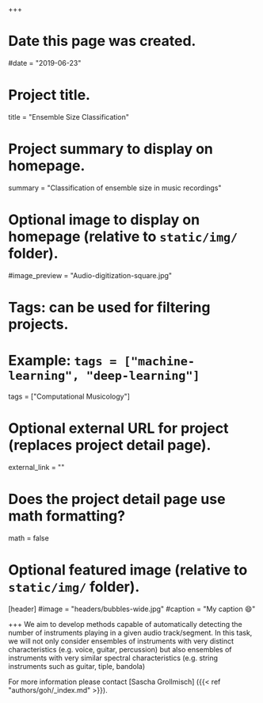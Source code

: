 +++
# Date this page was created.
#date = "2019-06-23"

# Project title.
title = "Ensemble Size Classification"

# Project summary to display on homepage.
summary = "Classification of ensemble size in music recordings"

# Optional image to display on homepage (relative to `static/img/` folder).
#image_preview = "Audio-digitization-square.jpg"

# Tags: can be used for filtering projects.
# Example: `tags = ["machine-learning", "deep-learning"]`
tags = ["Computational Musicology"]

# Optional external URL for project (replaces project detail page).
external_link = ""

# Does the project detail page use math formatting?
math = false

# Optional featured image (relative to `static/img/` folder).
[header]
#image = "headers/bubbles-wide.jpg"
#caption = "My caption :smile:"

+++
We aim to develop methods capable of automatically detecting the number of instruments playing in a given audio track/segment. 
In this task,  we will  not only consider ensembles of instruments with very distinct characteristics (e.g. voice, guitar, percussion) 
but also ensembles of instruments with very similar spectral characteristics (e.g. string instruments such as guitar, tiple, bandola)

For more information please contact [Sascha Grollmisch] ({{< ref "authors/goh/_index.md" >}}).
